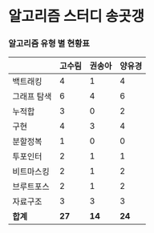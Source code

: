 # 알고리즘 스터디 송곳갱 

### 알고리즘 유형 별 현황표 

|        | 고수림    | 권송아    | 양유경    |
|:-------|:-------|:-------|:-------|
| 백트래킹   | 4      | 1      | 4      |
| 그래프 탐색 | 6      | 4      | 6      |
| 누적합    | 3      | 0      | 2      |
| 구현     | 4      | 3      | 4      |
| 분할정복   | 1      | 0      | 0      |
| 투포인터   | 2      | 1      | 1      |
| 비트마스킹  | 2      | 1      | 2      |
| 브루트포스  | 2      | 1      | 2      |
| 자료구조   | 3      | 3      | 3      |
| **합계** | **27** | **14** | **24** |